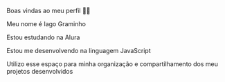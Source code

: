 Boas vindas ao meu perfil 💙💙

Meu nome é Iago Graminho

Estou estudando na Alura

Estou me desenvolvendo na linguagem JavaScript

Utilizo esse espaço para minha organização e compartilhamento dos meu projetos desenvolvidos



